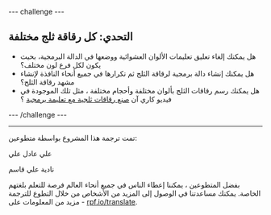 --- challenge ---

## التحدي: كل رقاقة ثلج مختلفة

- هل يمكنك إلغاء تعليق تعليمات الألوان العشوائية ووضعها في الدالة البرمجية، بحيث يكون لكل فرع لون مختلف؟
- هل يمكنك إنشاء دالة برمجية لرقاقة الثلج ثم تكرارها في جميع أنحاء النافذة لإنشاء مشهد رقاقة الثلج؟
- هل يمكنك رسم رقاقات الثلج بألوان مختلفة وأحجام مختلفة ، مثل تلك الموجودة في فيديو كاري آن [صنع رقاقات ثلجية مع تعليمة برمجية](https://www.youtube.com/watch?v=DHmeX7YTHBY) ؟

--- /challenge ---


***
تمت ترجمة هذا المشروع بواسطة متطوعين:

علي عادل علي

نادية علي قاسم

بفضل المتطوعين ، يمكننا إعطاء الناس في جميع أنحاء العالم فرصة للتعلم بلغتهم الخاصة. يمكنك مساعدتنا في الوصول إلى المزيد من الأشخاص من خلال التطوع للترجمة - مزيد من المعلومات على [rpf.io/translate](https://rpf.io/translate).
